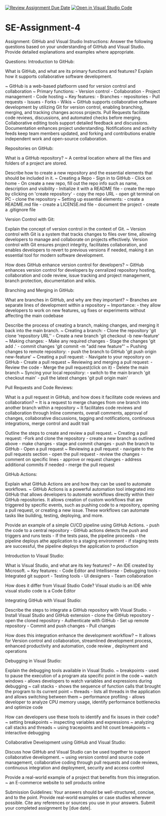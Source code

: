 [![Review Assignment Due Date](https://classroom.github.com/assets/deadline-readme-button-22041afd0340ce965d47ae6ef1cefeee28c7c493a6346c4f15d667ab976d596c.svg)](https://classroom.github.com/a/GvXCZgfk)
[![Open in Visual Studio Code](https://classroom.github.com/assets/open-in-vscode-2e0aaae1b6195c2367325f4f02e2d04e9abb55f0b24a779b69b11b9e10269abc.svg)](https://classroom.github.com/online_ide?assignment_repo_id=15298555&assignment_repo_type=AssignmentRepo)
# SE-Assignment-4
Assignment: GitHub and Visual Studio
Instructions:
Answer the following questions based on your understanding of GitHub and Visual Studio. Provide detailed explanations and examples where appropriate.

Questions:
Introduction to GitHub:

What is GitHub, and what are its primary functions and features? Explain how it supports collaborative software development.

~ GitHub is a web-based platfoorm used for version control and collaboration
~ Primary functions:
    - Version control
    - Collaboration
    - Project management
    - Code hosting
~ Key features:
    - Branches
    - repositories
    - Pull requests
    - Issues
    - Forks
    - Wikis
~ GitHub supports collaborative software development by utilizing Git for version control, enabling branching, merging, and tracking changes across projects. Pull Requests facilitate code reviews, discussions, and automated checks before merging. Collaborative editing tools support detailed feedback and discussions. Documentation enhances project understanding. Notifications and activity feeds keep team members updated, and forking and contributions enable independent work and open-source collaboration. 

Repositories on GitHub:

What is a GitHub repository?
    ~ A central location where all the files and folders of a project are stored.

Describe how to create a new repository and the essential elements that should be included in it.
    ~ Creating a Repo
        - Sign in to GitHub
        - Click on home
        - On create a new repo, fill out the repo info such as name, description and visibility
        - Initialize it with a README file
        - create the repo by clicking on 'create repository'
        - copy the repo URL
        - open git terminal on PC
        - clone the repository
    ~ Setting up essential elements:
        - create a README.md file
        - create a LICENSE.md file
        - document the project
        - create a .gitignore file

Version Control with Git:

Explain the concept of version control in the context of Git. 
    ~ Version control with Git is a system that tracks changes to files over time, allowing developers to manage and collaborate on projects effectively. Version control with Git ensures project integrity, facilitates collaboration, and enables developers to revert to previous versions if needed, making it an essential tool for modern software development.

How does GitHub enhance version control for developers?
    ~ GitHub enhances version control for developers by cenralized repository hosting, collaboration and code review, issue tracking and project management, branch protection, documentation and wikis.

Branching and Merging in GitHub:

What are branches in GitHub, and why are they important? 
    ~ Branches are separate lines of development within a repository
    ~ Importance:
        - they allow developers to work on new features, ug fixes or experiments without affecting the main codebase

Describe the process of creating a branch, making changes, and merging it back into the main branch.
    ~ Creating a branch:
        - Clone the repository 'git clone 'repository URL''
        - Create a new branch 'git checkout -b new-feature'
    ~ Making changes:
        - Make any required changes
        - Stage the changes 'git add .'
        - commit changes 'git commit -m "add new feature"'
    ~ Pushing changes to remote repository:
        - push the branch to GitHub 'git push origin new-feature'
    ~ Creating a pull request:
        - Navigate to your repository on GitHub
        - Create a pull request
    ~ Reviewing and merging a pull request:
        - Review the code
        - Merge the pull request(click on it)
        - Delete the main branch
    ~ Syncing your local repository:
        - switch to the main branch 'git checkout main'
        - pull the latest changes 'git pull origin main'

Pull Requests and Code Reviews:

What is a pull request in GitHub, and how does it facilitate code reviews and collaboration?
    ~ It is a request to merge changes from one branch into another branch within a repository
    ~ It facilitates code reviews and collaboration through Inline comments, overall comments, approval of changes, collaborative discussions, tagging and notifications, continuous integrations, merge control and audit trail

Outline the steps to create and review a pull request.
    ~   Creating a pull request:
        -Fork and clone the repository
        - create a new branch as outlined above
        - make changes
        - stage and commit changes
        - push the branch to GitHub
        - Open a pull request
    ~ Reviewing a pull request
        - navigate to the pull requests section
        - open the pull request
        - review the changes
        - comment on specific lines
        - approve or request changes
        - address additional commits if needed
        - merge the pull request

GitHub Actions:

Explain what GitHub Actions are and how they can be used to automate workflows.
    ~ GitHub Actions is a powerful automation tool integrated into GitHub that allows developers to automate workflows directly within their GitHub repositories. It allows creation of custom workflows that are triggered by specific events, such as pushing code to a repository, opening a pull request, or creating a new issue. These workflows can automate tasks like building, testing, deploying, and more.

Provide an example of a simple CI/CD pipeline using GitHub Actions.
    - push the code to a central repository
    - GitHub actions detects the push and triggers and runs tests
    - If the tests pass, the pipeline proceeds
    - the pipeline deploys athe application to a staging environment
    - if staging tests are successful, the pipeline deploys the application to production

Introduction to Visual Studio:

What is Visual Studio, and what are its key features?
    ~ An IDE created by Microsoft.
    ~ Key features:
        - Code Editor and Intellisense
        - Debugging tools
        - Integrated git support
        - Testing tools
        - UI designers
        - Team collaboration

How does it differ from Visual Studio Code?
Visual studio is an IDE whle visual studio code is a Code Editor

Integrating GitHub with Visual Studio:

Describe the steps to integrate a GitHub repository with Visual Studio.
    - Install Visual Studio and GitHub extension
    - clone the GitHub repository
    - open the cloned repository
    - Authenticate with GitHub
    - Set up remote repository
    - Commit and push changes
    - Pull  changes
 
How does this integration enhance the development workflow?
    ~ It allows for Version control and collaboration, streamlined development process, enhanced productivity and automation, code review , deployment and operations

Debugging in Visual Studio:

Explain the debugging tools available in Visual Studio.
    ~ breakpoints - used to pause the execution of a program ata specific point in the code
    ~ watch windows - allows developers to watch variables and expressions during debugging
    ~ call stacks - shows the sequence of function calls that brought the program to its current point
    ~ threads - lists all threads in the application and allows switching between them
    ~ performance profiling - allows developer to analyze CPU memory usage, identify performance bottlenecks and optimize code

How can developers use these tools to identify and fix issues in their code?
    ~ setting breakpoints
    ~ inspecting variables and expressions
    ~ analyzing call stacks and threads
    ~ using tracepoints and hit count breakpoints
    ~ interactive debugging


Collaborative Development using GitHub and Visual Studio:

Discuss how GitHub and Visual Studio can be used together to support collaborative development.
    ~ using version control and source code management, collaborative coding through pull requests and code reviews, continuous integration and deployment, security and access control

Provide a real-world example of a project that benefits from this integration.
    ~ an E-commerce website to sell products online

Submission Guidelines:
Your answers should be well-structured, concise, and to the point.
Provide real-world examples or case studies wherever possible.
Cite any references or sources you use in your answers.
Submit your completed assignment by [due date].
